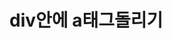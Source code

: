 # div안에 a태그돌리기

<pre>
<th:block th:each="post : ${topicList}">
    <div class="list-group">
        <a th:href="@{'/user/topic/' + ${post.title}}" class="list-group-item list-group-item-action flex-column align-items-start">
            <div class="d-flex w-100 justify-content-between">
                <h5 class="mb-1">
                    <span th:text="${post.title}" th:remove="tag"></span>
                    <small th:text="|좋아요 ${post.good}|"></small>
                </h5>
            </div>
        </a>
    </div>
</th:block>
</pre>
